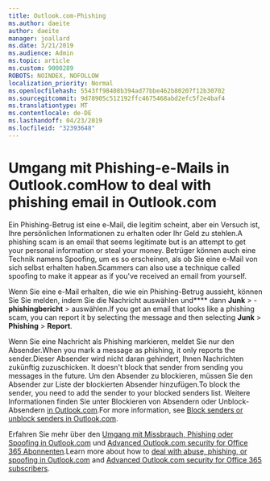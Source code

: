 ```yaml
---
title: Outlook.com-Phishing
ms.author: daeite
author: daeite
manager: joallard
ms.date: 3/21/2019
ms.audience: Admin
ms.topic: article
ms.custom: 9000289
ROBOTS: NOINDEX, NOFOLLOW
localization_priority: Normal
ms.openlocfilehash: 5543ff98408b394ad77bbe462b80207f12b30702
ms.sourcegitcommit: 9d78905c512192ffc4675468abd2efc5f2e4baf4
ms.translationtype: MT
ms.contentlocale: de-DE
ms.lasthandoff: 04/23/2019
ms.locfileid: "32393648"
---
```

# <a name="how-to-deal-with-phishing-email-in-outlookcom"></a><span data-ttu-id="b6897-102">Umgang mit Phishing-e-Mails in Outlook.com</span><span class="sxs-lookup"><span data-stu-id="b6897-102">How to deal with phishing email in Outlook.com</span></span>

<span data-ttu-id="b6897-103">Ein Phishing-Betrug ist eine e-Mail, die legitim scheint, aber ein Versuch ist, Ihre persönlichen Informationen zu erhalten oder Ihr Geld zu stehlen.</span><span class="sxs-lookup"><span data-stu-id="b6897-103">A phishing scam is an email that seems legitimate but is an attempt to get your personal information or steal your money.</span></span> <span data-ttu-id="b6897-104">Betrüger können auch eine Technik namens Spoofing, um es so erscheinen, als ob Sie eine e-Mail von sich selbst erhalten haben.</span><span class="sxs-lookup"><span data-stu-id="b6897-104">Scammers can also use a technique called spoofing to make it appear as if you've received an email from yourself.</span></span>

<span data-ttu-id="b6897-105">Wenn Sie eine e-Mail erhalten, die wie ein Phishing-Betrug aussieht, können Sie Sie melden, indem Sie die Nachricht auswählen und\*\*\*\* dann **Junk** > -**phishingbericht** > auswählen.</span><span class="sxs-lookup"><span data-stu-id="b6897-105">If you get an email that looks like a phishing scam, you can report it by selecting the message and then selecting **Junk** > **Phishing** > **Report**.</span></span>

<span data-ttu-id="b6897-106">Wenn Sie eine Nachricht als Phishing markieren, meldet Sie nur den Absender.</span><span class="sxs-lookup"><span data-stu-id="b6897-106">When you mark a message as phishing, it only reports the sender.</span></span><span data-ttu-id="b6897-107">Dieser Absender wird nicht daran gehindert, Ihnen Nachrichten zukünftig zuzuschicken.</span><span class="sxs-lookup"><span data-stu-id="b6897-107"> It doesn't block that sender from sending you messages in the future.</span></span> <span data-ttu-id="b6897-108">Um den Absender zu blockieren, müssen Sie den Absender zur Liste der blockierten Absender hinzufügen.</span><span class="sxs-lookup"><span data-stu-id="b6897-108">To block the sender, you need to add the sender to your blocked senders list.</span></span> <span data-ttu-id="b6897-109">Weitere Informationen finden Sie unter Blockieren von Absendern oder Unblock-Absendern [in Outlook.com](https://support.office.com/article/afba1c94-77bb-4f50-8b85-057cf52f4d5e).</span><span class="sxs-lookup"><span data-stu-id="b6897-109">For more information, see [Block senders or unblock senders in Outlook.com](https://support.office.com/article/afba1c94-77bb-4f50-8b85-057cf52f4d5e).</span></span>

<span data-ttu-id="b6897-110">Erfahren Sie mehr über den [Umgang mit Missbrauch, Phishing oder Spoofing in Outlook.com](https://support.office.com/article/0d882ea5-eedc-4bed-aebc-079ffa1105a3) und [Advanced Outlook.com security for Office 365 Abonnenten](https://support.office.com/article/882d2243-eab9-4545-a58a-b36fee4a46e2).</span><span class="sxs-lookup"><span data-stu-id="b6897-110">Learn more about how to [deal with abuse, phishing, or spoofing in Outlook.com](https://support.office.com/article/0d882ea5-eedc-4bed-aebc-079ffa1105a3) and [Advanced Outlook.com security for Office 365 subscribers](https://support.office.com/article/882d2243-eab9-4545-a58a-b36fee4a46e2).</span></span>